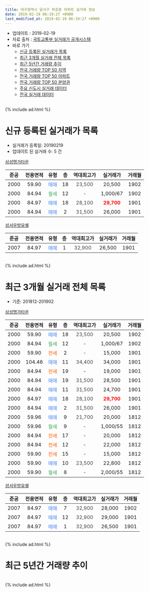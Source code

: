 ```yaml
---
title: 대구광역시 달서구 파호동 아파트 실거래 정보
date: 2019-02-19 06:19:27 +0900
last_modified_at: 2019-02-19 06:19:27 +0900
---
```


* 업데이트 : 2019-02-19
* 자료 출처 : [국토교통부 실거래가 공개시스템](http://rt.molit.go.kr)
* 바로 가기
    * [신규 등록된 실거래가 목록](#신규-등록된-실거래가-목록)
    * [최근 3개월 실거래 전체 목록](#최근-3개월-실거래-전체-목록)
    * [최근 5년간 거래량 추이](#최근-5년간-거래량-추이)
    * [전국 거래량 TOP 50 지역](https://ayogom.github.io/apt-trade-info/최근-3개월-전국에서-가장-거래가-많이-발생한-지역)
    * [전국 거래량 TOP 50 아파트](https://ayogom.github.io/apt-trade-info/최근-3개월-전국에서-가장-거래가-많이-발생한-아파트)
    * [전국 거래량 TOP 50 분양권](https://ayogom.github.io/apt-trade-info/최근-3개월-전국에서-가장-거래가-많이-발생한-분양권)
    * [주요 신도시 실거래 데이터](https://ayogom.github.io/apt-trade-info/주요-신도시)
    * [전국 실거래 데이터](https://ayogom.github.io/apt-trade-info/전국)
<br>
{% include ad.html %}
<br>

# 신규 등록된 실거래가 목록
* 실거래가 등록일: 20190219
* 업데이트 된 실거래 수: 5 건


[삼성명가타운](https://search.naver.com/search.naver?query=%EB%8C%80%EA%B5%AC%EA%B4%91%EC%97%AD%EC%8B%9C+%EB%8B%AC%EC%84%9C%EA%B5%AC+%ED%8C%8C%ED%98%B8%EB%8F%99+%EC%82%BC%EC%84%B1%EB%AA%85%EA%B0%80%ED%83%80%EC%9A%B4)

|준공|전용면적|유형|층|역대최고가|실거래가|거래월|
|:---:|:---:|:---:|:---:|:---:|:---:|:---:|
|2000|59.90|<span style="color:#4285f3">매매</span>|18|<span style="color:#444444">23,500</span>|20,500|1902|
|2000|84.94|<span style="color:#34a853">월세</span>|12|<span style="color:#444444">-</span>|1,000/67|1902|
|2000|84.97|<span style="color:#4285f3">매매</span>|18|<span style="color:#444444">28,100</span>|<b><span style="color:#ff0000">29,700</span></b>|1901|
|2000|84.94|<span style="color:#4285f3">매매</span>|2|<span style="color:#444444">31,500</span>|26,000|1901|

[성서우방유쉘](https://search.naver.com/search.naver?query=%EB%8C%80%EA%B5%AC%EA%B4%91%EC%97%AD%EC%8B%9C+%EB%8B%AC%EC%84%9C%EA%B5%AC+%ED%8C%8C%ED%98%B8%EB%8F%99+%EC%84%B1%EC%84%9C%EC%9A%B0%EB%B0%A9%EC%9C%A0%EC%89%98)

|준공|전용면적|유형|층|역대최고가|실거래가|거래월|
|:---:|:---:|:---:|:---:|:---:|:---:|:---:|
|2007|84.97|<span style="color:#4285f3">매매</span>|1|<span style="color:#444444">32,900</span>|26,500|1901|


<br>
{% include ad.html %}
<br>

# 최근 3개월 실거래 전체 목록
* 기준: 201812-201902


[삼성명가타운](https://search.naver.com/search.naver?query=%EB%8C%80%EA%B5%AC%EA%B4%91%EC%97%AD%EC%8B%9C+%EB%8B%AC%EC%84%9C%EA%B5%AC+%ED%8C%8C%ED%98%B8%EB%8F%99+%EC%82%BC%EC%84%B1%EB%AA%85%EA%B0%80%ED%83%80%EC%9A%B4)

|준공|전용면적|유형|층|역대최고가|실거래가|거래월|
|:---:|:---:|:---:|:---:|:---:|:---:|:---:|
|2000|59.90|<span style="color:#4285f3">매매</span>|18|<span style="color:#444444">23,500</span>|20,500|1902|
|2000|84.94|<span style="color:#34a853">월세</span>|12|<span style="color:#444444">-</span>|1,000/67|1902|
|2000|59.90|<span style="color:#ff5a00">전세</span>|2|<span style="color:#444444">-</span>|15,000|1901|
|2000|104.46|<span style="color:#4285f3">매매</span>|11|<span style="color:#444444">34,400</span>|34,000|1901|
|2000|84.94|<span style="color:#ff5a00">전세</span>|19|<span style="color:#444444">-</span>|19,000|1901|
|2000|84.94|<span style="color:#4285f3">매매</span>|19|<span style="color:#444444">31,500</span>|28,500|1901|
|2000|84.94|<span style="color:#4285f3">매매</span>|11|<span style="color:#444444">31,500</span>|24,700|1901|
|2000|84.97|<span style="color:#4285f3">매매</span>|18|<span style="color:#444444">28,100</span>|<b><span style="color:#ff0000">29,700</span></b>|1901|
|2000|84.94|<span style="color:#4285f3">매매</span>|2|<span style="color:#444444">31,500</span>|26,000|1901|
|2000|59.96|<span style="color:#4285f3">매매</span>|9|<span style="color:#444444">21,700</span>|20,000|1812|
|2000|59.96|<span style="color:#34a853">월세</span>|9|<span style="color:#444444">-</span>|1,000/55|1812|
|2000|84.94|<span style="color:#ff5a00">전세</span>|17|<span style="color:#444444">-</span>|20,000|1812|
|2000|84.94|<span style="color:#ff5a00">전세</span>|12|<span style="color:#444444">-</span>|22,000|1812|
|2000|59.90|<span style="color:#ff5a00">전세</span>|15|<span style="color:#444444">-</span>|15,000|1812|
|2000|59.90|<span style="color:#4285f3">매매</span>|10|<span style="color:#444444">23,500</span>|22,800|1812|
|2000|59.90|<span style="color:#34a853">월세</span>|8|<span style="color:#444444">-</span>|2,000/55|1812|

[성서우방유쉘](https://search.naver.com/search.naver?query=%EB%8C%80%EA%B5%AC%EA%B4%91%EC%97%AD%EC%8B%9C+%EB%8B%AC%EC%84%9C%EA%B5%AC+%ED%8C%8C%ED%98%B8%EB%8F%99+%EC%84%B1%EC%84%9C%EC%9A%B0%EB%B0%A9%EC%9C%A0%EC%89%98)

|준공|전용면적|유형|층|역대최고가|실거래가|거래월|
|:---:|:---:|:---:|:---:|:---:|:---:|:---:|
|2007|84.97|<span style="color:#4285f3">매매</span>|7|<span style="color:#444444">32,900</span>|28,000|1902|
|2007|84.97|<span style="color:#4285f3">매매</span>|12|<span style="color:#444444">32,900</span>|29,000|1901|
|2007|84.97|<span style="color:#4285f3">매매</span>|1|<span style="color:#444444">32,900</span>|26,500|1901|


<br>
{% include ad.html %}
<br>

# 최근 5년간 거래량 추이


<div style="width:100%;">
    <canvas id="deal_progress" height="200"></canvas>
</div>

<script>
new Chart(document.getElementById("deal_progress"), {
    type: 'line',
    data: {
        labels: ['201402','201403','201404','201405','201406','201407','201408','201409','201410','201411','201412','201501','201502','201503','201504','201505','201506','201507','201508','201509','201510','201511','201512','201601','201602','201603','201604','201605','201606','201607','201608','201609','201610','201611','201612','201701','201702','201703','201704','201705','201706','201707','201708','201709','201710','201711','201712','201801','201802','201803','201804','201805','201806','201807','201808','201809','201810','201811','201812','201901','201902'],
        datasets: [{
            label: '매매',
            pointRadius: 1,
            data: [13, 7, 6, 8, 6, 11, 17, 7, 19, 9, 14, 13, 11, 22, 24, 19, 13, 15, 9, 10, 12, 7, 4, 2, 4, 8, 5, 8, 16, 6, 15, 7, 8, 6, 9, 2, 6, 7, 5, 6, 17, 29, 12, 14, 7, 10, 4, 10, 12, 15, 12, 7, 17, 6, 10, 12, 16, 10, 2, 7, 2],
            borderColor: "rgba(255, 201, 14, 1)",
            backgroundColor: "rgba(255, 201, 14, 0.5)",
            fill: false,
            lineTension: 0
        },{
            label: '전월세',
            pointRadius: 1,
            data: [6, 10, 4, 3, 6, 7, 8, 7, 6, 5, 8, 8, 2, 9, 7, 7, 7, 5, 7, 6, 5, 2, 5, 2, 5, 3, 3, 13, 4, 7, 9, 5, 11, 10, 10, 7, 8, 5, 4, 3, 5, 1, 3, 6, 2, 6, 3, 4, 3, 7, 3, 8, 2, 5, 4, 2, 3, 2, 5, 2, 1],
            borderColor: "rgba(0, 141, 185, 1)",
            backgroundColor: "rgba(0, 141, 185, 0.5)",
            fill: false,
            lineTension: 0
        }
        ]
    },
    options: {
        responsive: true,
        title: {
            display: false
        },
        tooltips: {
            mode: 'index',
            intersect: false
        },
        hover: {
            mode: 'nearest',
            intersect: true
        },
        scales: {
            xAxes: [{
                display: true,
                scaleLabel: {
                    display: true,
                    labelString: '년/월'
                }
            }],
            yAxes: [{
                display: true,
                ticks: {
                    suggestedMin: 0,
                },
                scaleLabel: {
                    display: true,
                    labelString: '실거래 수'
                }
            }]
        }
    }
});

</script>


<br>
{% include ad.html %}
<br>

